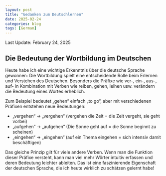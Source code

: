 ```yaml
---
layout: post
title: "Gedanken zum Deutschlernen"
date: 2025-02-24
categories: blog
tags: [German]
---
```

Last Update: February 24, 2025

## Die Bedeutung der Wortbildung im Deutschen

Heute habe ich eine wichtige Erkenntnis über die deutsche Sprache gewonnen: Die Wortbildung spielt eine entscheidende Rolle beim Erlernen und Verstehen des Deutschen. Besonders die Präfixe wie ver-, ein-, aus-, auf- in Kombination mit Verben wie reiben, gehen, leihen usw. verändern die Bedeutung eines Wortes erheblich.

Zum Beispiel bedeutet „gehen“ einfach „to go“, aber mit verschiedenen Präfixen entstehen neue Bedeutungen:

- „vergehen“ → „vergehen“ (vergehen die Zeit = die Zeit vergeht, sie geht vorbei)
- „aufgehen“ → „aufgehen“ (Die Sonne geht auf = die Sonne beginnt zu scheinen)
- „eingehen“ → „eingehen“ (auf ein Thema eingehen = sich intensiv damit beschäftigen)

Das gleiche Prinzip gilt für viele andere Verben. Wenn man die Funktion dieser Präfixe versteht, kann man viel mehr Wörter intuitiv erfassen und deren Bedeutung leichter ableiten. Das ist eine faszinierende Eigenschaft der deutschen Sprache, die ich heute wirklich zu schätzen gelernt habe!
